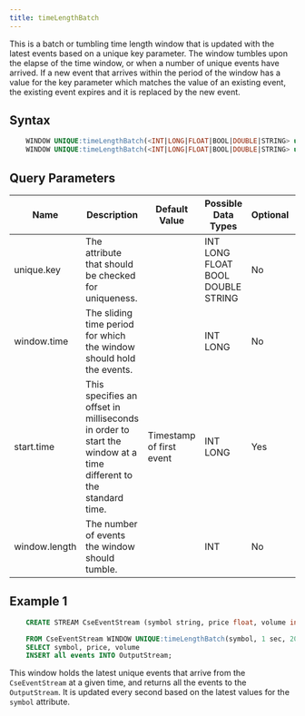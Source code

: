 ```yaml
---
title: timeLengthBatch
---
```


This is a batch or tumbling time length window that is updated with the latest events based on a unique key parameter. The window tumbles upon the elapse of the time window, or when a number of unique events have arrived. If a new event that arrives within the period of the window has a value for the key parameter which matches the value of an existing event, the existing event expires and it is replaced by the new event.

## Syntax

```sql
    WINDOW UNIQUE:timeLengthBatch(<INT|LONG|FLOAT|BOOL|DOUBLE|STRING> unique.key, <INT|LONG> window.time, <INT> window.length)
    WINDOW UNIQUE:timeLengthBatch(<INT|LONG|FLOAT|BOOL|DOUBLE|STRING> unique.key, <INT|LONG> window.time, <INT|LONG> start.time, <INT> window.length)
```

## Query Parameters

| Name          | Description   | Default Value            | Possible Data Types | Optional | Dynamic |
|-------------|-----------------------------------------------|-------------------|-----------------------|----------|---------|
| unique.key    | The attribute that should be checked for uniqueness.    |            | INT LONG FLOAT BOOL DOUBLE STRING | No       | Yes     |
| window.time   | The sliding time period for which the window should hold the events.  |            | INT LONG            | No       | No      |
| start.time    | This specifies an offset in milliseconds in order to start the window at a time different to the standard time. | Timestamp of first event | INT LONG            | Yes      | No      |
| window.length | The number of events the window should tumble.          |            | INT   | No       | No      |

## Example 1

```sql
    CREATE STREAM CseEventStream (symbol string, price float, volume int)

    FROM CseEventStream WINDOW UNIQUE:timeLengthBatch(symbol, 1 sec, 20)
    SELECT symbol, price, volume
    INSERT all events INTO OutputStream;
```

This window holds the latest unique events that arrive from the `CseEventStream` at a given time, and returns all the events to the `OutputStream`. It is updated every second based on the latest values for the `symbol` attribute.
